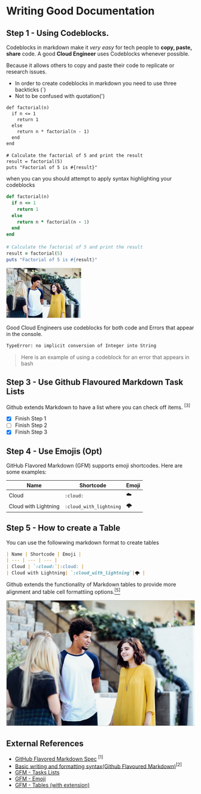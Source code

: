 # Writing Good Documentation

## Step 1 - Using Codeblocks.

Codeblocks in markdown make it *very easy* for tech people to **copy, paste, share** code.
A good __Cloud Engineer__ uses Codeblocks whenever possible.

Because it allows others to copy and paste their code to replicate or research issues.

- In order to create codeblocks in markdown you need to use three backticks (`)
- Not to be confused with quotation(')
```
def factorial(n)
  if n <= 1
    return 1
  else
    return n * factorial(n - 1)
  end
end

# Calculate the factorial of 5 and print the result
result = factorial(5)
puts "Factorial of 5 is #{result}"

```
when you can you should attempt to apply syntax highlighting your codeblocks
```ruby
def factorial(n)
  if n <= 1
    return 1
  else
    return n * factorial(n - 1)
  end
end

# Calculate the factorial of 5 and print the result
result = factorial(5)
puts "Factorial of 5 is #{result}"

```

<img width="200px" src="assets/blogw.png" />



Good Cloud Engineers use codeblocks for both code and Errors that appear in the console.



```bash
TypeError: no implicit conversion of Integer into String
```
> Here is an example of using a codeblock for an error that appears in bash

## Step 3 - Use Github Flavoured Markdown Task Lists
Github extends Markdown to have a list where you can check off items. <sup>[3]</sup>

- [x] Finish Step 1
- [ ] Finish Step 2
- [x] Finish Step 3

## Step 4 - Use Emojis (Opt)
GitHub Flavored Markdown (GFM) supports emoji shortcodes.
Here are some examples:

| Name | Shortcode | Emoji |
| --- | --- | --- |
| Cloud | `:cloud:`|:cloud: |
| Cloud with Lightning| `:cloud_with_lightning`|🌩️ |

## Step 5 - How to create a Table

You can use the followwing markdown format to create tables
```markdown
| Name | Shortcode | Emoji |
| --- | --- | --- |
| Cloud | `:cloud:`|:cloud: |
| Cloud with Lightning| `:cloud_with_lightning`|🌩️ |
```
Github extends the functionality of Markdown tables to provide more alignment and table cell formattiing options.[<sup>[5]</sup>](#external-references)

![Photo taken online ](assets/blogw.png)
## External References
- [GitHub Flavored Markdown Spec](https://github.github.com/gfm/) <sup>[1]</sup>
- [Basic writing and formatting syntax(Github Flavoured Markdown)](https://docs.github.com/en/get-started/writing-on-github/getting-started-with-writing-and-formatting-on-github/basic-writing-and-formatting-syntax#images0)<sup>[2]</sup>
- [GFM - Tasks Lists](https://docs.github.com/en/get-started/writing-on-github/getting-started-with-writing-and-formatting-on-github/basic-writing-and-formatting-syntax#task-lists)
- [GFM - Emoji](https://github.com/ikatyang/emoji-cheat-sheet)
- [GFM - Tables (with extension)](https://github.github.com/gfm/#tables-extension-)
